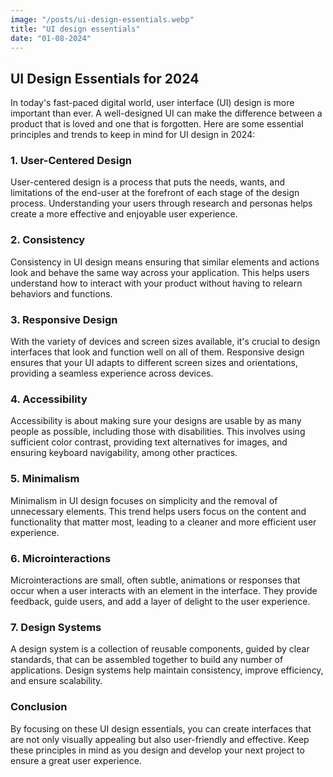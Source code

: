 ```yaml
---
image: "/posts/ui-design-essentials.webp"
title: "UI design essentials"
date: "01-08-2024"
---
```


## UI Design Essentials for 2024

In today's fast-paced digital world, user interface (UI) design is more important than ever. A well-designed UI can make the difference between a product that is loved and one that is forgotten. Here are some essential principles and trends to keep in mind for UI design in 2024:

### 1. **User-Centered Design**

User-centered design is a process that puts the needs, wants, and limitations of the end-user at the forefront of each stage of the design process. Understanding your users through research and personas helps create a more effective and enjoyable user experience.

### 2. **Consistency**

Consistency in UI design means ensuring that similar elements and actions look and behave the same way across your application. This helps users understand how to interact with your product without having to relearn behaviors and functions.

### 3. **Responsive Design**

With the variety of devices and screen sizes available, it's crucial to design interfaces that look and function well on all of them. Responsive design ensures that your UI adapts to different screen sizes and orientations, providing a seamless experience across devices.

### 4. **Accessibility**

Accessibility is about making sure your designs are usable by as many people as possible, including those with disabilities. This involves using sufficient color contrast, providing text alternatives for images, and ensuring keyboard navigability, among other practices.

### 5. **Minimalism**

Minimalism in UI design focuses on simplicity and the removal of unnecessary elements. This trend helps users focus on the content and functionality that matter most, leading to a cleaner and more efficient user experience.

### 6. **Microinteractions**

Microinteractions are small, often subtle, animations or responses that occur when a user interacts with an element in the interface. They provide feedback, guide users, and add a layer of delight to the user experience.

### 7. **Design Systems**

A design system is a collection of reusable components, guided by clear standards, that can be assembled together to build any number of applications. Design systems help maintain consistency, improve efficiency, and ensure scalability.

### Conclusion

By focusing on these UI design essentials, you can create interfaces that are not only visually appealing but also user-friendly and effective. Keep these principles in mind as you design and develop your next project to ensure a great user experience.
